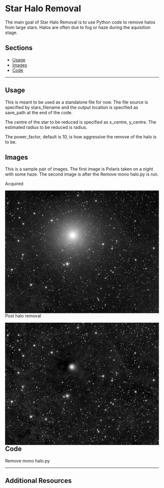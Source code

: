 # Star Halo Removal
The main goal of Star Halo Removal is to use Python code to remove halos from large stars. Halos are often due to fog or haze during the aquisition stage.


## Sections
- [Usage](#Usage)
- [Images](#images)
- [Code](#code)


---

## Usage
This is meant to be used as a standalone file for now. The file source is specified by stars_filename and the output location is specified as save_path at the end of the code.

The centre of the star to be reduced is specified as x_centre, y_centre. The estimated radius to be reduced is radius.

The power_factor, default is 10, is how aggressive the remove of the halo is to be.


## Images

This is a sample pair of images. The first image is Polaris taken on a night with some haze. The second image is after the Remove mono halo.py is run.

Acquired

<img src="./figs/Polaris with halo.jpg" text='Acquired' align=left />

Post halo removal

<img src="./figs/Polaris without halo.jpg" text='Post halo removal' align=right />


## Code

Remove mono halo.py

---

## Additional Resources
